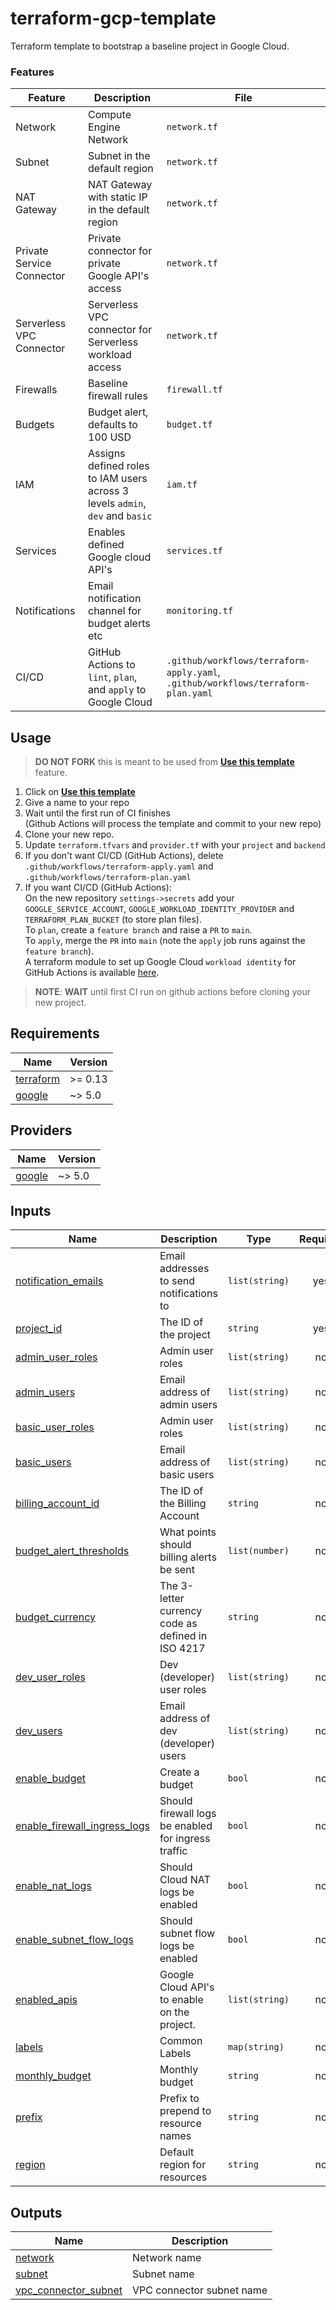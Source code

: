 # terraform-gcp-template

Terraform template to bootstrap a baseline project in Google Cloud.

<!-- BEGIN_TEMPLATE_DOCUMENTATION -->
### Features
| Feature | Description | File |
|---------|-------------|----------|
| Network | Compute Engine Network | `network.tf` |
| Subnet | Subnet in the default region | `network.tf` |
| NAT Gateway | NAT Gateway with static IP in the default region | `network.tf` |
| Private Service Connector | Private connector for private Google API's access | `network.tf` |
| Serverless VPC Connector | Serverless VPC connector for Serverless workload access | `network.tf` |
| Firewalls | Baseline firewall rules | `firewall.tf` |
| Budgets | Budget alert, defaults to 100 USD | `budget.tf` |
| IAM | Assigns defined roles to IAM users across 3 levels `admin`, `dev` and `basic` | `iam.tf` |
| Services | Enables defined Google cloud API's | `services.tf` |
| Notifications | Email notification channel for budget alerts etc | `monitoring.tf` |
| CI/CD | GitHub Actions to `lint`, `plan`, and `apply` to Google Cloud | `.github/workflows/terraform-apply.yaml`, `.github/workflows/terraform-plan.yaml` |

## Usage
> **DO NOT FORK** this is meant to be used from **[Use this template](https://github.com/braveokafor/terraform-gcp-template/generate)** feature.

1. Click on **[Use this template](https://github.com/braveokafor/terraform-gcp-template/generate)**
3. Give a name to your repo
3. Wait until the first run of CI finishes  
   (Github Actions will process the template and commit to your new repo)
4. Clone your new repo.
5. Update `terraform.tfvars` and `provider.tf` with your `project` and `backend`
4. If you don't want CI/CD (GitHub Actions), delete `.github/workflows/terraform-apply.yaml` and `.github/workflows/terraform-plan.yaml`  
5. If you want CI/CD (GitHub Actions):  
  On the new repository `settings->secrets` add your `GOOGLE_SERVICE_ACCOUNT`, `GOOGLE_WORKLOAD_IDENTITY_PROVIDER` and `TERRAFORM_PLAN_BUCKET` (to store plan files).  
  To `plan`, create a `feature branch` and raise a `PR` to `main`.  
  To `apply`, merge the `PR` into `main` (note the `apply` job runs against the `feature branch`).  
  A terraform module to set up Google Cloud `workload identity` for GitHub Actions is available [here](https://github.com/braveokafor/terraform-gcp-github-actions).  


> **NOTE**: **WAIT** until first CI run on github actions before cloning your new project.
<!-- END_TEMPLATE_DOCUMENTATION -->


<!-- BEGIN_TF_DOCS -->
## Requirements

| Name | Version |
|------|---------|
| <a name="requirement_terraform"></a> [terraform](#requirement\_terraform) | >= 0.13 |
| <a name="requirement_google"></a> [google](#requirement\_google) | ~> 5.0 |

## Providers

| Name | Version |
|------|---------|
| <a name="provider_google"></a> [google](#provider\_google) | ~> 5.0 |

## Inputs

| Name | Description | Type | Required |
|------|-------------|------|:--------:|
| <a name="input_notification_emails"></a> [notification\_emails](#input\_notification\_emails) | Email addresses to send notifications to | `list(string)` | yes |
| <a name="input_project_id"></a> [project\_id](#input\_project\_id) | The ID of the project | `string` | yes |
| <a name="input_admin_user_roles"></a> [admin\_user\_roles](#input\_admin\_user\_roles) | Admin user roles | `list(string)` | no |
| <a name="input_admin_users"></a> [admin\_users](#input\_admin\_users) | Email address of admin users | `list(string)` | no |
| <a name="input_basic_user_roles"></a> [basic\_user\_roles](#input\_basic\_user\_roles) | Admin user roles | `list(string)` | no |
| <a name="input_basic_users"></a> [basic\_users](#input\_basic\_users) | Email address of basic users | `list(string)` | no |
| <a name="input_billing_account_id"></a> [billing\_account\_id](#input\_billing\_account\_id) | The ID of the Billing Account | `string` | no |
| <a name="input_budget_alert_thresholds"></a> [budget\_alert\_thresholds](#input\_budget\_alert\_thresholds) | What points should billing alerts be sent | `list(number)` | no |
| <a name="input_budget_currency"></a> [budget\_currency](#input\_budget\_currency) | The 3-letter currency code as defined in ISO 4217 | `string` | no |
| <a name="input_dev_user_roles"></a> [dev\_user\_roles](#input\_dev\_user\_roles) | Dev (developer) user roles | `list(string)` | no |
| <a name="input_dev_users"></a> [dev\_users](#input\_dev\_users) | Email address of dev (developer) users | `list(string)` | no |
| <a name="input_enable_budget"></a> [enable\_budget](#input\_enable\_budget) | Create a budget | `bool` | no |
| <a name="input_enable_firewall_ingress_logs"></a> [enable\_firewall\_ingress\_logs](#input\_enable\_firewall\_ingress\_logs) | Should firewall logs be enabled for ingress traffic | `bool` | no |
| <a name="input_enable_nat_logs"></a> [enable\_nat\_logs](#input\_enable\_nat\_logs) | Should Cloud NAT logs be enabled | `bool` | no |
| <a name="input_enable_subnet_flow_logs"></a> [enable\_subnet\_flow\_logs](#input\_enable\_subnet\_flow\_logs) | Should subnet flow logs be enabled | `bool` | no |
| <a name="input_enabled_apis"></a> [enabled\_apis](#input\_enabled\_apis) | Google Cloud API's to enable on the project. | `list(string)` | no |
| <a name="input_labels"></a> [labels](#input\_labels) | Common Labels | `map(string)` | no |
| <a name="input_monthly_budget"></a> [monthly\_budget](#input\_monthly\_budget) | Monthly budget | `string` | no |
| <a name="input_prefix"></a> [prefix](#input\_prefix) | Prefix to prepend to resource names | `string` | no |
| <a name="input_region"></a> [region](#input\_region) | Default region for resources | `string` | no |

## Outputs

| Name | Description |
|------|-------------|
| <a name="output_network"></a> [network](#output\_network) | Network name |
| <a name="output_subnet"></a> [subnet](#output\_subnet) | Subnet name |
| <a name="output_vpc_connector_subnet"></a> [vpc\_connector\_subnet](#output\_vpc\_connector\_subnet) | VPC connector subnet name |
<!-- END_TF_DOCS -->
